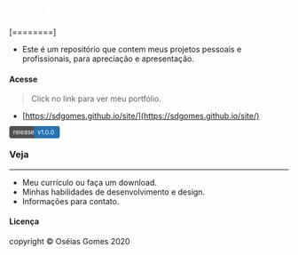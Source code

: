 <div style="background-image: url(&quot;https://i0.wp.com/myredmouse.com/wp-content/uploads/2019/04/background-header-technology.jpg?ssl=1&quot;);background-size: contain;"><h2 style="margin: 0 20px;color: white;">Site Profissional e Pessoal </h2></div>

[========]

- Este é um repositório que contem meus projetos pessoais e profissionais, para apreciação e apresentação.

#### Acesse
>Click no link para ver meu portfólio.
- [https://sdgomes.github.io/site/](https://sdgomes.github.io/site/)

<span style="
    font-size: 11px;
    color: white;
    pointer-events: none;
"><span style="
    background: #515151;
    padding: 4px 0 4px 7px;
    border-bottom-left-radius: 4px;
    border-top-left-radius: 4px;
">release</span><span style="background: #2674b4;padding: 4px 10px 4px 3px;border-bottom-right-radius: 4px;border-top-right-radius: 4px;"> v1.0.0</span></span>

### Veja

------------


- Meu currículo ou faça um download.
- Minhas habilidades de desenvolvimento e design.
- Informações para contato.


#### Licença

copyright © Oséias Gomes 2020